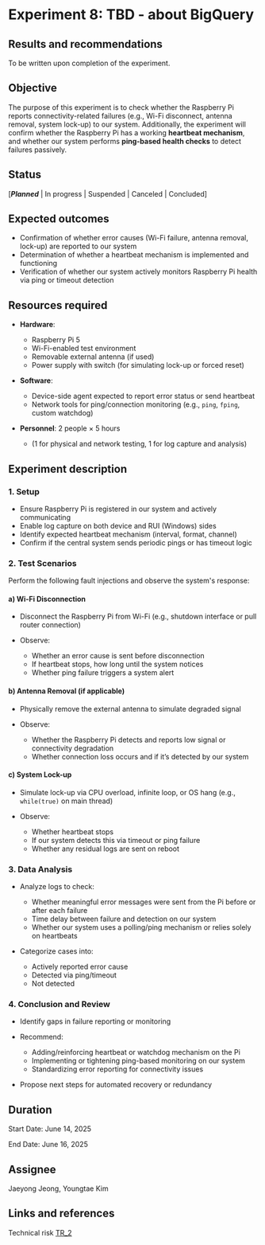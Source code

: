 # Experiment 8: TBD - about BigQuery

## Results and recommendations

To be written upon completion of the experiment.

## Objective

The purpose of this experiment is to check whether the Raspberry Pi reports connectivity-related failures (e.g., Wi-Fi disconnect, antenna removal, system lock-up) to our system.
Additionally, the experiment will confirm whether the Raspberry Pi has a working **heartbeat mechanism**, and whether our system performs **ping-based health checks** to detect failures passively.

## Status

\[***Planned*** | In progress | Suspended | Canceled | Concluded]

## Expected outcomes

* Confirmation of whether error causes (Wi-Fi failure, antenna removal, lock-up) are reported to our system
* Determination of whether a heartbeat mechanism is implemented and functioning
* Verification of whether our system actively monitors Raspberry Pi health via ping or timeout detection

## Resources required

* **Hardware**:

  * Raspberry Pi 5
  * Wi-Fi-enabled test environment
  * Removable external antenna (if used)
  * Power supply with switch (for simulating lock-up or forced reset)

* **Software**:

  * Device-side agent expected to report error status or send heartbeat
  * Network tools for ping/connection monitoring (e.g., `ping`, `fping`, custom watchdog)

* **Personnel**: 2 people × 5 hours

  * (1 for physical and network testing, 1 for log capture and analysis)

## Experiment description

### 1. Setup

* Ensure Raspberry Pi is registered in our system and actively communicating
* Enable log capture on both device and RUI (Windows) sides
* Identify expected heartbeat mechanism (interval, format, channel)
* Confirm if the central system sends periodic pings or has timeout logic

### 2. Test Scenarios

Perform the following fault injections and observe the system's response:

#### a) **Wi-Fi Disconnection**

* Disconnect the Raspberry Pi from Wi-Fi (e.g., shutdown interface or pull router connection)
* Observe:

  * Whether an error cause is sent before disconnection
  * If heartbeat stops, how long until the system notices
  * Whether ping failure triggers a system alert

#### b) **Antenna Removal (if applicable)**

* Physically remove the external antenna to simulate degraded signal
* Observe:

  * Whether the Raspberry Pi detects and reports low signal or connectivity degradation
  * Whether connection loss occurs and if it’s detected by our system

#### c) **System Lock-up**

* Simulate lock-up via CPU overload, infinite loop, or OS hang (e.g., `while(true)` on main thread)
* Observe:

  * Whether heartbeat stops
  * If our system detects this via timeout or ping failure
  * Whether any residual logs are sent on reboot

### 3. Data Analysis

* Analyze logs to check:

  * Whether meaningful error messages were sent from the Pi before or after each failure
  * Time delay between failure and detection on our system
  * Whether our system uses a polling/ping mechanism or relies solely on heartbeats
* Categorize cases into:

  * Actively reported error cause
  * Detected via ping/timeout
  * Not detected

### 4. Conclusion and Review

* Identify gaps in failure reporting or monitoring
* Recommend:

  * Adding/reinforcing heartbeat or watchdog mechanism on the Pi
  * Implementing or tightening ping-based monitoring on our system
  * Standardizing error reporting for connectivity issues
* Propose next steps for automated recovery or redundancy

## Duration

Start Date: June 14, 2025

End Date: June 16, 2025

## Assignee

Jaeyong Jeong, Youngtae Kim

## Links and references

Technical risk [TR_2](../3-RiskAssessment.md#prioritization-mitigation-experiments)
